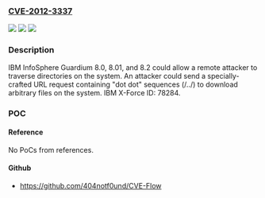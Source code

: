 ### [CVE-2012-3337](https://cve.mitre.org/cgi-bin/cvename.cgi?name=CVE-2012-3337)
![](https://img.shields.io/static/v1?label=Product&message=InfoSphere%20Guardium&color=blue)
![](https://img.shields.io/static/v1?label=Version&message=n%2Fa&color=blue)
![](https://img.shields.io/static/v1?label=Vulnerability&message=Obtain%20Information&color=brighgreen)

### Description

IBM InfoSphere Guardium 8.0, 8.01, and 8.2 could allow a remote attacker to traverse directories on the system. An attacker could send a specially-crafted URL request containing &quot;dot dot&quot; sequences (/../) to download arbitrary files on the system. IBM X-Force ID: 78284.

### POC

#### Reference
No PoCs from references.

#### Github
- https://github.com/404notf0und/CVE-Flow

